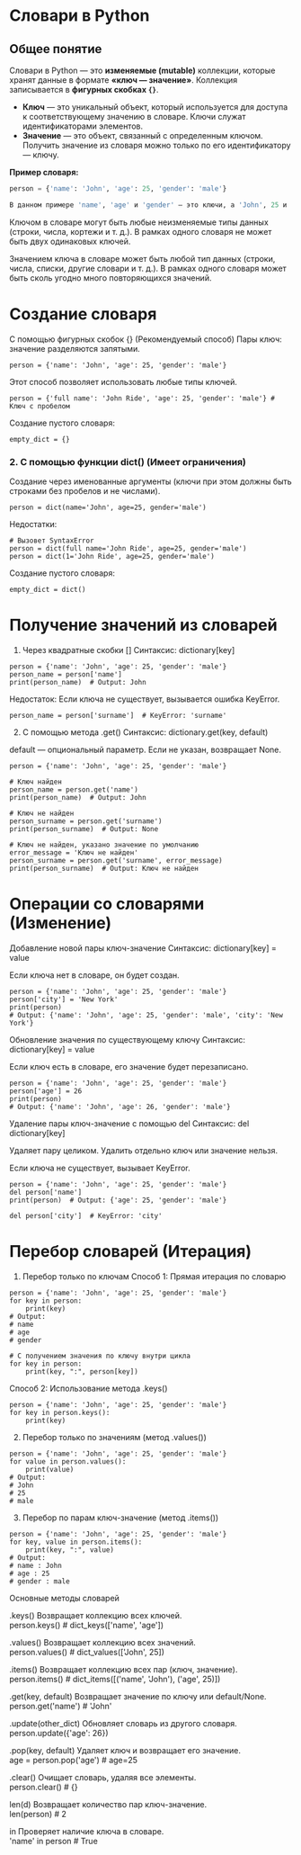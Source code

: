 # Словари в Python

## Общее понятие

Словари в Python — это **изменяемые (mutable)** коллекции, которые хранят данные в формате **«ключ — значение»**. Коллекция записывается в **фигурных скобках `{}`**.

*   **Ключ** — это уникальный объект, который используется для доступа к соответствующему значению в словаре. Ключи служат идентификаторами элементов.
*   **Значение** — это объект, связанный с определенным ключом. Получить значение из словаря можно только по его идентификатору — ключу.

**Пример словаря:**
```python
person = {'name': 'John', 'age': 25, 'gender': 'male'}

В данном примере 'name', 'age' и 'gender' — это ключи, а 'John', 25 и 'male' — соответствующие значения.
```

Ключом в словаре могут быть любые неизменяемые типы данных (строки, числа, кортежи и т. д.). В рамках одного словаря не может быть двух одинаковых ключей.

Значением ключа в словаре может быть любой тип данных (строки, числа, списки, другие словари и т. д.). В рамках одного словаря может быть сколь угодно много повторяющихся значений.

# Создание словаря
С помощью фигурных скобок {} (Рекомендуемый способ)
Пары ключ: значение разделяются запятыми.
```
person = {'name': 'John', 'age': 25, 'gender': 'male'}
```

Этот способ позволяет использовать любые типы ключей.

```
person = {'full name': 'John Ride', 'age': 25, 'gender': 'male'} # Ключ с пробелом
```

Создание пустого словаря:

```
empty_dict = {}
```

### 2. С помощью функции dict() (Имеет ограничения)
Создание через именованные аргументы (ключи при этом должны быть строками без пробелов и не числами).

```
person = dict(name='John', age=25, gender='male')
```
Недостатки:
```
# Вызовет SyntaxError
person = dict(full name='John Ride', age=25, gender='male')
person = dict(1='John Ride', age=25, gender='male')
```

Создание пустого словаря:

```
empty_dict = dict()
```

# Получение значений из словарей

1. Через квадратные скобки []
Синтаксис: dictionary[key]

```
person = {'name': 'John', 'age': 25, 'gender': 'male'}
person_name = person['name']
print(person_name)  # Output: John
```

Недостаток: Если ключа не существует, вызывается ошибка KeyError.


```
person_name = person['surname']  # KeyError: 'surname'
```

2. С помощью метода .get()
Синтаксис: dictionary.get(key, default)

default — опциональный параметр. Если не указан, возвращает None.

```
person = {'name': 'John', 'age': 25, 'gender': 'male'}

# Ключ найден
person_name = person.get('name')
print(person_name)  # Output: John

# Ключ не найден
person_surname = person.get('surname')
print(person_surname)  # Output: None

# Ключ не найден, указано значение по умолчанию
error_message = 'Ключ не найден'
person_surname = person.get('surname', error_message)
print(person_surname)  # Output: Ключ не найден
```

# Операции со словарями (Изменение)
Добавление новой пары ключ-значение
Синтаксис: dictionary[key] = value

Если ключа нет в словаре, он будет создан.
```
person = {'name': 'John', 'age': 25, 'gender': 'male'}
person['city'] = 'New York'
print(person)
# Output: {'name': 'John', 'age': 25, 'gender': 'male', 'city': 'New York'}
```

Обновление значения по существующему ключу
Синтаксис: dictionary[key] = value

Если ключ есть в словаре, его значение будет перезаписано.
```
person = {'name': 'John', 'age': 25, 'gender': 'male'}
person['age'] = 26
print(person)
# Output: {'name': 'John', 'age': 26, 'gender': 'male'}
```

Удаление пары ключ-значение с помощью del
Синтаксис: del dictionary[key]

Удаляет пару целиком. Удалить отдельно ключ или значение нельзя.

Если ключа не существует, вызывает KeyError.
```
person = {'name': 'John', 'age': 25, 'gender': 'male'}
del person['name']
print(person)  # Output: {'age': 25, 'gender': 'male'}

del person['city']  # KeyError: 'city'
```

# Перебор словарей (Итерация)

1. Перебор только по ключам
Способ 1: Прямая итерация по словарю

```
person = {'name': 'John', 'age': 25, 'gender': 'male'}
for key in person:
    print(key)
# Output:
# name
# age
# gender

# С получением значения по ключу внутри цикла
for key in person:
    print(key, ":", person[key])
```

Способ 2: Использование метода .keys()

```
person = {'name': 'John', 'age': 25, 'gender': 'male'}
for key in person.keys():
    print(key)
```

2. Перебор только по значениям (метод .values())
```
person = {'name': 'John', 'age': 25, 'gender': 'male'}
for value in person.values():
    print(value)
# Output:
# John
# 25
# male
```
3. Перебор по парам ключ-значение (метод .items())

```
person = {'name': 'John', 'age': 25, 'gender': 'male'}
for key, value in person.items():
    print(key, ":", value)
# Output:
# name : John
# age : 25
# gender : male
```

Основные методы словарей

.keys()	Возвращает коллекцию всех ключей.  
person.keys() # dict_keys(['name', 'age'])  


.values()	Возвращает коллекцию всех значений.  
person.values() # dict_values(['John', 25])  

.items()	Возвращает коллекцию всех пар (ключ, значение).  
person.items() # dict_items([('name', 'John'), ('age', 25)])  

.get(key, default)	Возвращает значение по ключу или default/None.  
person.get('name') # 'John'  

.update(other_dict)	Обновляет словарь из другого словаря.  
person.update({'age': 26})  

.pop(key, default)	Удаляет ключ и возвращает его значение.  
age = person.pop('age') # age=25  

.clear()	Очищает словарь, удаляя все элементы.  
person.clear() # {}  

len(d)	Возвращает количество пар ключ-значение.  
len(person) # 2    

in	Проверяет наличие ключа в словаре.  
'name' in person # True



